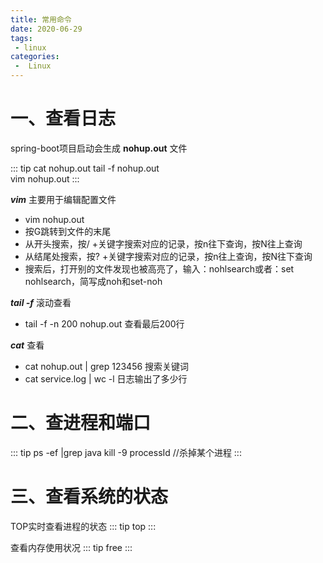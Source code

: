 ```yaml
---
title: 常用命令
date: 2020-06-29
tags:
 - linux
categories:
 -  Linux
---
```


# 一、查看日志
spring-boot项目启动会生成 **nohup.out** 文件

::: tip
cat nohup.out 
tail -f nohup.out  
vim nohup.out
:::

***vim*** 主要用于编辑配置文件
- vim nohup.out
- 按G跳转到文件的末尾
- 从开头搜索，按/ +关键字搜索对应的记录，按n往下查询，按N往上查询
- 从结尾处搜索，按? +关键字搜索对应的记录，按n往上查询，按N往下查询
- 搜索后，打开别的文件发现也被高亮了，输入：nohlsearch或者：set nohlsearch，简写成noh和set-noh 

***tail -f***  滚动查看
- tail -f -n 200 nohup.out  查看最后200行

***cat*** 查看
- cat nohup.out | grep 123456 搜索关键词  
- cat service.log | wc -l 日志输出了多少行

# 二、查进程和端口
::: tip
ps -ef |grep java
kill -9 processId //杀掉某个进程
:::

# 三、查看系统的状态
TOP实时查看进程的状态
::: tip
top
:::

查看内存使用状况
::: tip
free
:::

